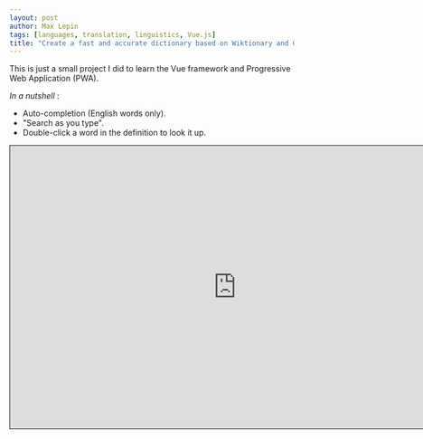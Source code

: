 ```yaml
---
layout: post
author: Max Lepin
tags: [languages, translation, linguistics, Vue.js]
title: "Create a fast and accurate dictionary based on Wiktionary and Google"
---
```


This is just a small project I did to learn the Vue framework and Progressive Web Application (PWA). 

*In a nutshell* : 
- Auto-completion (English words only).
- "Search as you type".
- Double-click a word in the definition to look it up.




<embed style="  border-style: solid; border-width: 1px;" height="500" width="800" src="https://pedantic-hermann-d6e2f2.netlify.app/" type="">
<br>
